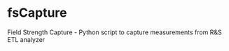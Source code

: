 # fsCapture
Field Strength Capture - Python script to capture measurements from R&amp;S ETL analyzer
